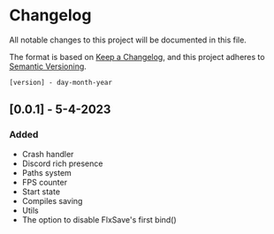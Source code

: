 # Changelog

All notable changes to this project will be documented in this file.

The format is based on [Keep a Changelog](https://keepachangelog.com/en/1.0.0/),
and this project adheres to [Semantic Versioning](https://semver.org/spec/v2.0.0.html).

```[version] - day-month-year```

## [0.0.1] - 5-4-2023

### Added 
- Crash handler
- Discord rich presence
- Paths system
- FPS counter
- Start state
- Compiles saving
- Utils
- The option to disable FlxSave's first bind()